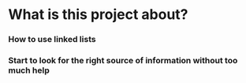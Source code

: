 # What is this project about?

### How to use linked lists
### Start to look for the right source of information without too much help